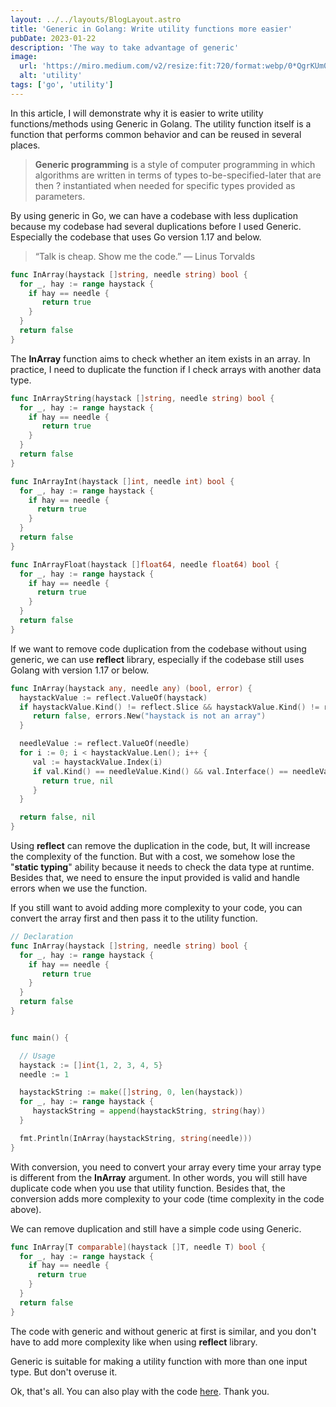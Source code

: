 ```yaml
---
layout: ../../layouts/BlogLayout.astro
title: 'Generic in Golang: Write utility functions more easier'
pubDate: 2023-01-22
description: 'The way to take advantage of generic'
image:
  url: 'https://miro.medium.com/v2/resize:fit:720/format:webp/0*QgrKUm0cBytPeoXU'
  alt: 'utility'
tags: ['go', 'utility']
---
```


In this article, I will demonstrate why it is easier to write utility functions/methods using Generic in Golang. The utility function itself is a function that performs common behavior and can be reused in several places.

> **Generic programming** is a style of computer programming in which algorithms are written in terms of types to-be-specified-later that are then ? instantiated when needed for specific types provided as parameters.

By using generic in Go, we can have a codebase with less duplication because my codebase had several duplications before I used Generic. Especially the codebase that uses Go version 1.17 and below.

> “Talk is cheap. Show me the code.” ― Linus Torvalds

```go
func InArray(haystack []string, needle string) bool {
  for _, hay := range haystack {
    if hay == needle {
       return true
    }
  }
  return false
}
```

The **InArray** function aims to check whether an item exists in an array. In practice, I need to duplicate the function if I check arrays with another data type.

```go
func InArrayString(haystack []string, needle string) bool {
  for _, hay := range haystack {
    if hay == needle {
       return true
    }
  }
  return false
}

func InArrayInt(haystack []int, needle int) bool {
  for _, hay := range haystack {
    if hay == needle {
      return true
    }
  }
  return false
}

func InArrayFloat(haystack []float64, needle float64) bool {
  for _, hay := range haystack {
    if hay == needle {
      return true
    }
  }
  return false
}
```

If we want to remove code duplication from the codebase without using generic, we can use **reflect** library, especially if the codebase still uses Golang with version 1.17 or below.

```go
func InArray(haystack any, needle any) (bool, error) {
  haystackValue := reflect.ValueOf(haystack)
  if haystackValue.Kind() != reflect.Slice && haystackValue.Kind() != reflect.Array {
     return false, errors.New("haystack is not an array")
  }

  needleValue := reflect.ValueOf(needle)
  for i := 0; i < haystackValue.Len(); i++ {
     val := haystackValue.Index(i)
     if val.Kind() == needleValue.Kind() && val.Interface() == needleValue.Interface() {
       return true, nil
     }
  }

  return false, nil
}
```

Using **reflect** can remove the duplication in the code, but, It will increase the complexity of the function. But with a cost, we somehow lose the "**static typing**" ability because it needs to check the data type at runtime. Besides that, we need to ensure the input provided is valid and handle errors when we use the function.

If you still want to avoid adding more complexity to your code, you can convert the array first and then pass it to the utility function.

```go
// Declaration
func InArray(haystack []string, needle string) bool {
  for _, hay := range haystack {
    if hay == needle {
       return true
    }
  }
  return false
}


func main() {

  // Usage
  haystack := []int{1, 2, 3, 4, 5}
  needle := 1

  haystackString := make([]string, 0, len(haystack))
  for _, hay := range haystack {
     haystackString = append(haystackString, string(hay))
  }

  fmt.Println(InArray(haystackString, string(needle)))
}
```

With conversion, you need to convert your array every time your array type is different from the **InArray** argument. In other words, you will still have duplicate code when you use that utility function. Besides that, the conversion adds more complexity to your code (time complexity in the code above).

We can remove duplication and still have a simple code using Generic.

```go
func InArray[T comparable](haystack []T, needle T) bool {
  for _, hay := range haystack {
    if hay == needle {
      return true
    }
  }
  return false
}
```

The code with generic and without generic at first is similar, and you don't have to add more complexity like when using **reflect** library.

Generic is suitable for making a utility function with more than one input type. But don't overuse it.

Ok, that's all. You can also play with the code [here](https://go.dev/play/p/31wYm0zvhoF). Thank you.
